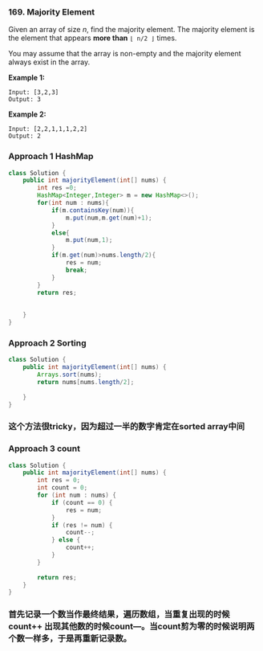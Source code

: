### 169. Majority Element

Given an array of size *n*, find the majority element. The majority element is the element that appears **more than** `⌊ n/2 ⌋` times.

You may assume that the array is non-empty and the majority element always exist in the array.

**Example 1:**

```
Input: [3,2,3]
Output: 3
```

**Example 2:**

```
Input: [2,2,1,1,1,2,2]
Output: 2
```

### Approach 1 HashMap

~~~java
class Solution {
    public int majorityElement(int[] nums) {
        int res =0;
        HashMap<Integer,Integer> m = new HashMap<>();
        for(int num : nums){
            if(m.containsKey(num)){
                m.put(num,m.get(num)+1);
            }
            else{
                m.put(num,1);
            }
            if(m.get(num)>nums.length/2){
                res = num;
                break;
            }
        }
        return res;
         
        
    }
}
~~~



### Approach 2 Sorting

~~~java
class Solution {
    public int majorityElement(int[] nums) {
        Arrays.sort(nums);
        return nums[nums.length/2];
        
    }
}
~~~

### 这个方法很tricky，因为超过一半的数字肯定在sorted array中间



### Approach 3 count

~~~java
class Solution {
    public int majorityElement(int[] nums) {
        int res = 0;
        int count = 0;
        for (int num : nums) {
            if (count == 0) {
                res = num;
            }
            if (res != num) {
                count--;
            } else {
                count++;
            }
        }
        
        return res;
    }
}
~~~

### 首先记录一个数当作最终结果，遍历数组，当重复出现的时候count++ 出现其他数的时候count—。当count剪为零的时候说明两个数一样多，于是再重新记录数。

